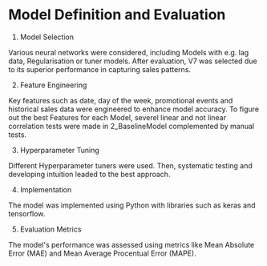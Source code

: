 # Model Definition and Evaluation

1. Model Selection

Various neural networks were considered, including Models with e.g. lag data, Regularisation or tuner models. After evaluation, V7 was selected due to its superior performance in capturing sales patterns.

2. Feature Engineering

Key features such as date, day of the week, promotional events and historical sales data were engineered to enhance model accuracy. To figure out the best Features for each Model, severel linear and not linear correlation tests were made in 2_BaselineModel complemented by manual tests.

3. Hyperparameter Tuning

Different Hyperparameter tuners were used. Then, systematic testing and developing intuition leaded to the best approach.

4. Implementation

The model was implemented using Python with libraries such as keras and tensorflow.

5. Evaluation Metrics

The model's performance was assessed using metrics like Mean Absolute Error (MAE) and Mean Average Procentual Error (MAPE).